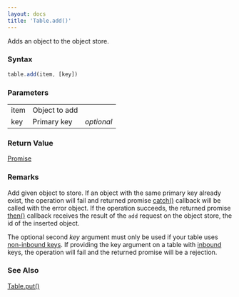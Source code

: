 ```yaml
---
layout: docs
title: 'Table.add()'
---
```


Adds an object to the object store.

### Syntax

```javascript
table.add(item, [key])
```

### Parameters

<table>
<tr><td>item</td><td>Object to add</td><td></td></tr>
<tr><td>key</td><td>Primary key</td><td><i>optional</i></td></tr>
</table>

### Return Value

[Promise](/docs/Promise/Promise)

### Remarks

Add given object to store. If an object with the same primary key already exist, the operation will fail and returned promise [catch()](/docs/Promise/Promise.catch()) callback will be called with the error object. If the operation succeeds, the returned promise [then()](/docs/Promise/Promise.then()) callback receives the result of the `add` request on the object store, the id of the inserted object.

The optional second *key* argument must only be used if your table uses [non-inbound keys](https://dexie.org/docs/inbound#example-of-non-inbound-primary-key). If providing the key argument on a table with [inbound](https://dexie.org/docs/inbound) keys, the operation will fail and the returned promise will be a rejection.

### See Also

[Table.put()](/docs/Table/Table.put())

